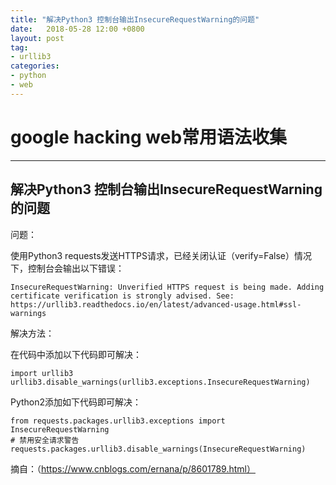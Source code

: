 ```yaml
---
title: "解决Python3 控制台输出InsecureRequestWarning的问题"
date:   2018-05-28 12:00 +0800
layout: post
tag: 
- urllib3
categories:
- python
- web
---
```


# google hacking web常用语法收集
------
解决Python3 控制台输出InsecureRequestWarning的问题
------
问题：

使用Python3 requests发送HTTPS请求，已经关闭认证（verify=False）情况下，控制台会输出以下错误：
```
InsecureRequestWarning: Unverified HTTPS request is being made. Adding certificate verification is strongly advised. See: https://urllib3.readthedocs.io/en/latest/advanced-usage.html#ssl-warnings
```
解决方法：

在代码中添加以下代码即可解决：
```
import urllib3
urllib3.disable_warnings(urllib3.exceptions.InsecureRequestWarning)
```
Python2添加如下代码即可解决：
```
from requests.packages.urllib3.exceptions import InsecureRequestWarning
# 禁用安全请求警告
requests.packages.urllib3.disable_warnings(InsecureRequestWarning)
```
摘自：（https://www.cnblogs.com/ernana/p/8601789.html）
